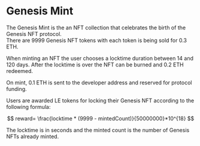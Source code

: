 # Genesis Mint

The Genesis Mint is the an NFT collection that celebrates the birth of the Genesis NFT protocol. \
There are 9999 Genesis NFT tokens with each token is being sold for 0.3 ETH.

When minting an NFT the user chooses a locktime duration between 14 and 120 days. After the locktime is over the NFT can be burned and 0.2 ETH redeemed.

On mint, 0.1 ETH is sent to the developer address and reserved for protocol funding.

Users are awarded LE tokens for locking their Genesis NFT according to the following formula:

$$
reward= \frac{locktime * (9999 - mintedCount)}{50000000}*10^{18}
$$

The locktime is in seconds and the minted count is the number of Genesis NFTs already minted.
